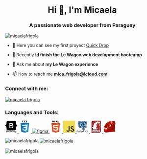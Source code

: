 <h1 align="center">Hi 👋, I'm Micaela</h1>
<h3 align="center">A passionate web developer from Paraguay</h3>

<p align="left"> <img src="https://komarev.com/ghpvc/?username=micaelafrigola&label=Profile%20views&color=0e75b6&style=flat" alt="micaelafrigola" /> </p>

- 🔭 Here you can see my first proyect [Quick Drop](https://github.com/micaelafrigola/QuickDrop)

- 🌱 Recently **id finish the Le Wagon web development bootcamp**

- 💬 Ask me about **my Le Wagon experience**

- 📫 How to reach me **mica_frigola@icloud.com**

<h3 align="left">Connect with me:</h3>
<p align="left">
<a href="https://linkedin.com/in/micaela frigola" target="blank"><img align="center" src="https://raw.githubusercontent.com/rahuldkjain/github-profile-readme-generator/master/src/images/icons/Social/linked-in-alt.svg" alt="micaela frigola" height="30" width="40" /></a>
</p>

<h3 align="left">Languages and Tools:</h3>
<p align="left"> <a href="https://getbootstrap.com" target="_blank" rel="noreferrer"> <img src="https://raw.githubusercontent.com/devicons/devicon/master/icons/bootstrap/bootstrap-plain-wordmark.svg" alt="bootstrap" width="40" height="40"/> </a> <a href="https://www.w3schools.com/css/" target="_blank" rel="noreferrer"> <img src="https://raw.githubusercontent.com/devicons/devicon/master/icons/css3/css3-original-wordmark.svg" alt="css3" width="40" height="40"/> </a> <a href="https://www.figma.com/" target="_blank" rel="noreferrer"> <img src="https://www.vectorlogo.zone/logos/figma/figma-icon.svg" alt="figma" width="40" height="40"/> </a> <a href="https://www.w3.org/html/" target="_blank" rel="noreferrer"> <img src="https://raw.githubusercontent.com/devicons/devicon/master/icons/html5/html5-original-wordmark.svg" alt="html5" width="40" height="40"/> </a> <a href="https://developer.mozilla.org/en-US/docs/Web/JavaScript" target="_blank" rel="noreferrer"> <img src="https://raw.githubusercontent.com/devicons/devicon/master/icons/javascript/javascript-original.svg" alt="javascript" width="40" height="40"/> </a> <a href="https://www.postgresql.org" target="_blank" rel="noreferrer"> <img src="https://raw.githubusercontent.com/devicons/devicon/master/icons/postgresql/postgresql-original-wordmark.svg" alt="postgresql" width="40" height="40"/> </a> <a href="https://rubyonrails.org" target="_blank" rel="noreferrer"> <img src="https://raw.githubusercontent.com/devicons/devicon/master/icons/rails/rails-original-wordmark.svg" alt="rails" width="40" height="40"/> </a> <a href="https://www.ruby-lang.org/en/" target="_blank" rel="noreferrer"> <img src="https://raw.githubusercontent.com/devicons/devicon/master/icons/ruby/ruby-original.svg" alt="ruby" width="40" height="40"/> </a> </p>

<p><img align="left" src="https://github-readme-stats.vercel.app/api/top-langs?username=micaelafrigola&show_icons=true&locale=en&layout=compact" alt="micaelafrigola" /></p>

<p>&nbsp;<img align="center" src="https://github-readme-stats.vercel.app/api?username=micaelafrigola&show_icons=true&locale=en" alt="micaelafrigola" /></p>

<p><img align="center" src="https://github-readme-streak-stats.herokuapp.com/?user=micaelafrigola&" alt="micaelafrigola" /></p>

